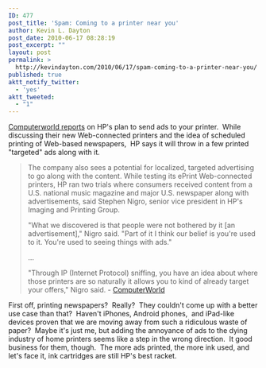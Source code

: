 ```yaml
---
ID: 477
post_title: 'Spam: Coming to a printer near you'
author: Kevin L. Dayton
post_date: 2010-06-17 08:28:19
post_excerpt: ""
layout: post
permalink: >
  http://kevindayton.com/2010/06/17/spam-coming-to-a-printer-near-you/
published: true
aktt_notify_twitter:
  - 'yes'
aktt_tweeted:
  - "1"
---
```

<a title="http://www.computerworld.com/s/article/9178128/HP_partners_with_Yahoo_for_targeted_ads" href="http://www.computerworld.com/s/article/9178128/HP_partners_with_Yahoo_for_targeted_ads" target="_blank">Computerworld reports</a> on HP's plan to send ads to your printer.  While discussing their new Web-connected printers and the idea of scheduled printing of Web-based newspapers,  HP says it will throw in a few printed "targeted" ads along with it.
<blockquote>The company also sees a potential for localized, targeted advertising to go along with the content. While testing its ePrint Web-connected printers, HP ran two trials where consumers received content from a U.S. national music magazine and major U.S. newspaper along with advertisements, said Stephen Nigro, senior vice president in HP's Imaging and Printing Group.

"What we discovered is that people were not bothered by it [an advertisement]," Nigro said. "Part of it I think our belief is you're used to it. You're used to seeing things with ads."

...

"Through IP (Internet Protocol) sniffing, you have an idea about where those printers are so naturally it allows you to kind of already target your offers," Nigro said. - <a title="http://www.computerworld.com/s/article/9178128/HP_partners_with_Yahoo_for_targeted_ads" href="http://www.computerworld.com/s/article/9178128/HP_partners_with_Yahoo_for_targeted_ads" target="_blank">ComputerWorld</a></blockquote>
First off, printing newspapers?  Really?  They couldn't come up with a better use case than that?  Haven't iPhones, Android phones,  and iPad-like devices proven that we are moving away from such a ridiculous waste of paper?  Maybe it's just me, but adding the annoyance of ads to the dying industry of home printers seems like a step in the wrong direction.  It good business for them, though.  The more ads printed, the more ink used, and let's face it, ink cartridges are still HP's best racket.